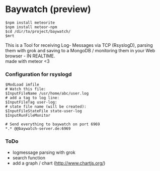 # Baywatch (preview)

	$npm install meteorite
	$npm install meteor-npm
	$cd /dir/to/project/baywatch/
	$mrt

This is a Tool for receiving Log- Messages via TCP (RsyslogD), parsing them with grok and saving to a MongoDB / monitoring them in your Web browser - IN REALTIME.   
made with meteor <3   
      
### Configuration for rsyslogd
	$ModLoad imfile	
	# Watch this file:
	$InputFileName /usr/home/abc/user.log
	# add a tag to log line:
	$InputFileTag user-log:
	# state file name (will be created):
	$InputFileStateFile state-user-log
	$InputRunFileMonitor
	
	# Send everything to baywatch on port 6969
	*.* @@baywatch-server.de:6969

### ToDo 
- logmessage parsing with grok
- search function
- add a graph / chart (http://www.chartjs.org/)
